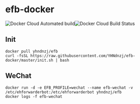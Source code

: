 # efb-docker

![[Docker Cloud Automated build](https://hub.docker.com/r/yhndnzj/efb/builds)](https://img.shields.io/docker/cloud/automated/yhndnzj/efb?style=for-the-badge)![Docker Cloud Build Status](https://img.shields.io/docker/cloud/build/yhndnzj/efb?style=for-the-badge)

## Init

```shell
docker pull yhndnzj/efb
curl -fsSL https://raw.githubusercontent.com/YHNdnzj/efb-docker/master/init.sh | bash
```

## WeChat

```shell
docker run -d -e EFB_PROFILE=wechat --name efb-wechat -v /etc/ehforwarderbot:/etc/ehforwarderbot yhndnzj/efb
docker logs -f efb-wechat
```

